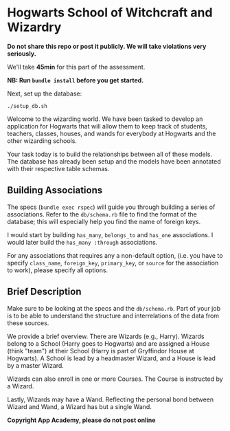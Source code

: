 # Hogwarts School of Witchcraft and Wizardry

**Do not share this repo or post it publicly. We will take violations
very seriously.**

We'll take **45min** for this part of the assessment.

**NB: Run `bundle install` before you get started.**

Next, set up the database:

    ./setup_db.sh

Welcome to the wizarding world. We have been tasked to develop an
application for Hogwarts that will allow them to keep track of
students, teachers, classes, houses, and wands for everybody at
Hogwarts and the other wizarding schools.

Your task today is to build the relationships between all of these
models. The database has already been setup and the models have been
annotated with their respective table schemas.

## Building Associations

The specs (`bundle exec rspec`) will guide you through building a
series of associations. Refer to the `db/schema.rb` file to find the
format of the database; this will especially help you find the name of
foreign keys.

I would start by building `has_many`, `belongs_to` and `has_one`
associations. I would later build the `has_many :through`
associations.

For any associations that requires any a non-default option, (i.e.
you have to specify `class_name`, `foreign_key`, `primary_key`, or
`source` for the association to work), please specify all options.

## Brief Description

Make sure to be looking at the specs and the `db/schema.rb`. Part of
your job is to be able to understand the structure and interrelations
of the data from these sources.

We provide a brief overview. There are Wizards (e.g., Harry). Wizards
belong to a School (Harry goes to Hogwarts) and are assigned a House
(think "team") at their School (Harry is part of Gryffindor House at
Hogwarts). A School is lead by a headmaster Wizard, and a House is
lead by a master Wizard.

Wizards can also enroll in one or more Courses. The Course is
instructed by a Wizard.

Lastly, Wizards may have a Wand. Reflecting the personal bond between
Wizard and Wand, a Wizard has but a single Wand.

**Copyright App Academy, please do not post online**
